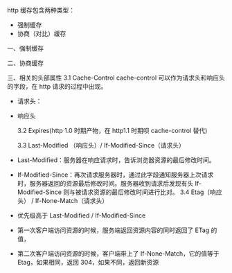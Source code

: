 http 缓存包含两种类型：

- 强制缓存
- 协商（对比）缓存

一、强制缓存

二、协商缓存

三、相关的头部属性
3.1 Cache-Control
cache-control 可以作为请求头和响应头的字段，在 http 请求的过程中出现。

- 请求头：

- 响应头

  3.2 Expires(http 1.0 时期产物，在 http1.1 时期呗 cache-control 替代)

  3.3 Last-Modified （响应头）/ If-Modified-Since（请求头）

- Last-Modified：服务器在响应请求时，告诉浏览器资源的最后修改时间。
- If-Modified-Since：再次请求服务器时，通过此字段通知服务器上次请求时，服务器返回的资源最后修改时间。服务器收到请求后发现有头 If-Modified-Since 则与被请求资源的最后修改时间进行比对。
  3.4 Etag（响应头） / If-None-Match（请求头）
- 优先级高于 Last-Modified / If-Modified-Since
- 第一次客户端访问资源的时候，服务端返回资源内容的同时返回了 ETag 的值，
- 第二次客户端访问资源的时候，客户端带上了 If-None-Match，它的值等于 Etag，如果相同，返回 304，如果不同，返回新资源
